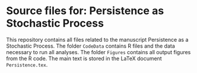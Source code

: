 # Source files for: Persistence as Stochastic Process
This repository contains all files related to the manuscript Persistence as a Stochastic Process. 
The folder `CodeData` contains R files and the data necessary to run all analyses.
The folder `Figures` contains all output figures from the R code. 
The main text is stored in the LaTeX document `Persistence.tex`.

